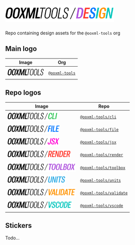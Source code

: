 # <img alt="@ooxml-tools/design" height="56" src="./images/design.png" />

Repo containing design assets for the `@ooxml-tools` org

## Main logo

| Image                                                         | Org                                                    |
| ------------------------------------------------------------- | ------------------------------------------------------ |
| <img alt="@ooxml-tools" height="32" src="images/logo.png" />  |  [`@ooxml-tools`](https://github.com/ooxml-tools)  | 

## Repo logos
| Image                                                                      | Repo                                                                 |
| -------------------------------------------------------------------------- | -------------------------------------------------------------------- |
| <img alt="@ooxml-tools/cli" height="32" src="images/cli.png" />            |  [`@ooxml-tools/cli`](https://github.com/ooxml-tools/cli)            | 
| <img alt="@ooxml-tools/file" height="32" src="images/file.png" />          |  [`@ooxml-tools/file`](https://github.com/ooxml-tools/file)          |  
| <img alt="@ooxml-tools/jsx" height="32" src="images/jsx.png" />            |  [`@ooxml-tools/jsx`](https://github.com/ooxml-tools/jsx)            | 
| <img alt="@ooxml-tools/render" height="32" src="images/render.png" />      |  [`@ooxml-tools/render`](https://github.com/ooxml-tools/render)      |
| <img alt="@ooxml-tools/toolbox" height="32" src="images/toolbox.png" />    |  [`@ooxml-tools/toolbox`](https://github.com/ooxml-tools/toolbox)    |
| <img alt="@ooxml-tools/units" height="32" src="images/units.png" />        |  [`@ooxml-tools/units`](https://github.com/ooxml-tools/units)        |
| <img alt="@ooxml-tools/validate" height="32" src="images/validate.png" />  |  [`@ooxml-tools/validate`](https://github.com/ooxml-tools/validate)  |
| <img alt="@ooxml-tools/vscode" height="32" src="images/vscode.png" />      |  [`@ooxml-tools/vscode`](https://github.com/ooxml-tools/vscode)      |


## Stickers
Todo...